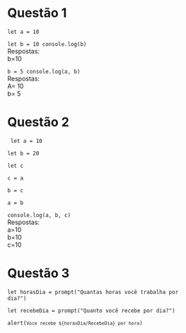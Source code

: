 # Questão 1
<code>let a = 10  
let b = 10 
console.log(b) </code>  
Respostas:  
b=10
<code>  
b = 5 
console.log(a, b) </code>  
Respostas:  
A= 10  
b= 5

# Questão 2
<code> let a = 10  
let b = 20  
let c  
c = a  
b = c  
a = b  
console.log(a, b, c) </code>  
Respostas:  
a=10  
b=10  
c=10  

# Questão 3
<code>let horasDia = prompt("Quantas horas você trabalha por dia?")  
let recebeDia = prompt("Quanto você recebe por dia?")  
alert(`Voce recebe ${horasDia/RecebeDia} por hora`)</code>


